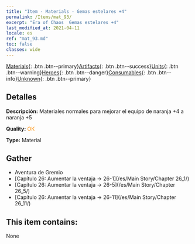```yaml
---
title: "Item - Materials - Gemas estelares +4"
permalink: /Items/mat_93/
excerpt: "Era of Chaos  Gemas estelares +4"
last_modified_at: 2021-04-11
locale: es
ref: "mat_93.md"
toc: false
classes: wide
---
```

 [Materials](/es/Items/){: .btn .btn--primary}[Artifacts](/es/Items/Artifacts/){: .btn .btn--success}[Units](/es/Items/Units/){: .btn .btn--warning}[Heroes](/es/Items/Heroes/){: .btn .btn--danger}[Consumables](/es/Items/Consumables/){: .btn .btn--info}[Unknown](/es/Items/Unknown/){: .btn .btn--primary}

## Detalles
 **Descripción:** Materiales normales para mejorar el equipo de naranja +4 a naranja +5

 **Quality:** <span style="color: #FF8C00">OK</span>

 **Type:** Material

## Gather

*    Aventura de Gremio 
*    [Capítulo 26: Aumentar la ventaja -> 26-1](/es/Main Story/Chapter 26_1/) 
*    [Capítulo 26: Aumentar la ventaja -> 26-5](/es/Main Story/Chapter 26_5/) 
*    [Capítulo 26: Aumentar la ventaja -> 26-11](/es/Main Story/Chapter 26_11/) 

## This item contains:

  None

